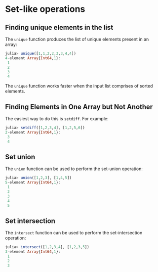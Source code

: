# Set-like operations

## Finding unique elements in the list

The `unique` function produces the list of unique elements present in an array:

```julia
julia> unique([1,1,2,2,3,3,4,4])
4-element Array{Int64,1}:
 1
 2
 3
 4
```

The `unique` function works faster when the input list comprises of sorted elements.

## Finding Elements in One Array but Not Another

The easiest way to do this is `setdiff`. For example:

```julia
julia> setdiff([1,2,3,4], [1,2,5,6])
2-element Array{Int64,1}:
 3
 4
```

## Set union

The `union` function can be used to perform the set-union operation:

```julia
julia> union([1,2,3], [1,4,5])
5-element Array{Int64,1}:
 1
 2
 3
 4
 5
```

## Set intersection

The `intersect` function can be used to perform the set-intersection operation:

```julia
julia> intersect([1,2,3,4], [1,2,3,5])
3-element Array{Int64,1}:
 1
 2
 3
```
